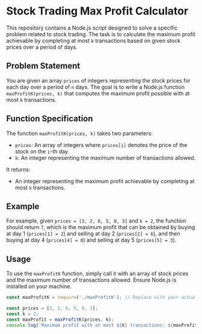 # Stock Trading Max Profit Calculator

This repository contains a Node.js script designed to solve a specific problem related to stock trading. The task is to calculate the maximum profit achievable by completing at most `k` transactions based on given stock prices over a period of days.

## Problem Statement

You are given an array `prices` of integers representing the stock prices for each day over a period of `n` days. The goal is to write a Node.js function `maxProfitK(prices, k)` that computes the maximum profit possible with at most `k` transactions.

## Function Specification

The function `maxProfitK(prices, k)` takes two parameters:
- `prices`: An array of integers where `prices[i]` denotes the price of the stock on the `i`-th day.
- `k`: An integer representing the maximum number of transactions allowed.

It returns:
- An integer representing the maximum profit achievable by completing at most `k` transactions.

## Example

For example, given `prices = [3, 2, 6, 5, 0, 3]` and `k = 2`, the function should return `7`, which is the maximum profit that can be obtained by buying at day 1 (`prices[1] = 2`) and selling at day 2 (`prices[2] = 6`), and then buying at day 4 (`prices[4] = 0`) and selling at day 5 (`prices[5] = 3`).

## Usage

To use the `maxProfitK` function, simply call it with an array of stock prices and the maximum number of transactions allowed. Ensure Node.js is installed on your machine.

```javascript
const maxProfitK = require('./maxProfitK'); // Replace with your actual file path or npm package name

const prices = [3, 2, 6, 5, 0, 3];
const k = 2;
const maxProfit = maxProfitK(prices, k);
console.log(`Maximum profit with at most ${k} transactions: ${maxProfit}`);
